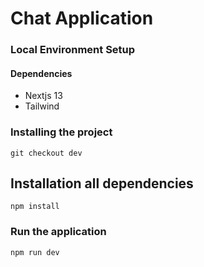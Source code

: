 # Chat Application

### Local Environment Setup

#### Dependencies

- Nextjs 13   
- Tailwind 


### Installing the project

```
git checkout dev
```

## Installation all dependencies
```
npm install
```

### Run the application
```
npm run dev
```
